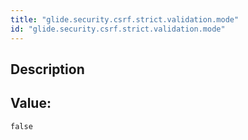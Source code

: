 ```yaml
---
title: "glide.security.csrf.strict.validation.mode"
id: "glide.security.csrf.strict.validation.mode"
---
```

## Description



## Value: 
```
false
```